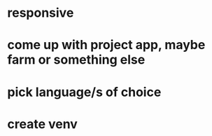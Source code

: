# responsive
# come up with project app, maybe farm or something else
# pick language/s of choice
# create venv
